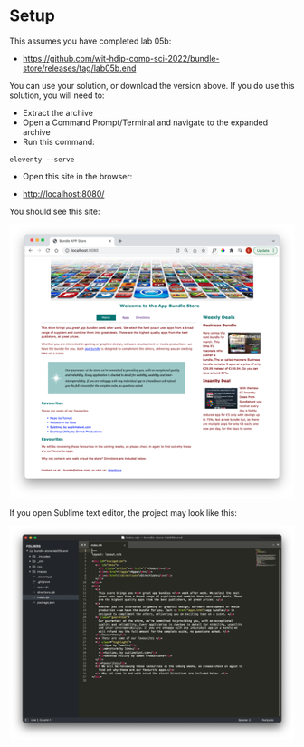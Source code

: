 # Setup

This assumes you have completed lab 05b:

- <https://github.com/wit-hdip-comp-sci-2022/bundle-store/releases/tag/lab05b.end>

You can use your solution, or download the version above. If you do use this solution, you will need to:

- Extract the archive
- Open a Command Prompt/Terminal and navigate to the expanded archive
- Run this command:

~~~
eleventy --serve
~~~

- Open this site in the browser:

- <http://localhost:8080/>

You should see this site:

![](img/05.png)

If you open Sublime text editor, the project may look like this:

![](img/06.png)